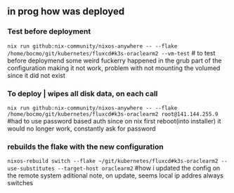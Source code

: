 ## in prog how was deployed

### Test before deployment
`nix run github:nix-community/nixos-anywhere -- --flake /home/bocmo/git/kubernetes/fluxcd#k3s-oraclearm2 --vm-test` # to test before deploymend
some weird fuckerry happened in the grub part of the configuration making it not work, problem with not mounting the volumed since it did not exist

### To deploy | wipes all disk data, on each call
`nix run github:nix-community/nixos-anywhere -- --flake /home/bocmo/git/kubernetes/fluxcd#k3s-oraclearm2 root@141.144.255.9` #had to use password based auth since on nix first reboot(into installer) it would no longer work, constantly ask for password


### rebuilds the flake with the new configuration
`nixos-rebuild switch --flake ~/git/kubernetes/fluxcd#k3s-oraclearm2 --use-substitutes --target-host oraclearm2` #how i updated the config on the remote system
aditional note, on update, seems local ip addres always switches

